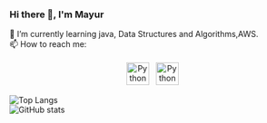 ### Hi there 👋, I'm Mayur

<!--
*mksleo123/mksleo123* is a ✨ special ✨ repository because its `README.md` (this file) appears on your GitHub profile.

Here are some ideas to get you started:

- 🔭 I’m currently working on ...
- 🌱 I’m currently learning ...
- 👯 I’m looking to collaborate on ...
- 🤔 I’m looking for help with ...
- 💬 Ask me about ...
- 📫 How to reach me: ...
- 😄 Pronouns: ...
- ⚡ Fun fact: ...
-->
🌱 I’m currently learning java, Data Structures and Algorithms,AWS.
<br />
📫 How to reach me:
<p align="center">
 <a href="https://www.linkedin.com/in/mayur-kumar-singh-04450017a/" target="_blank" rel="noopener noreferrer"> <img src="https://cdn.jsdelivr.net/npm/simple-icons@v3/icons/linkedin.svg" alt="Python" height="40" style="vertical-align:top; margin:4px"></a><t/>
 <a href="jgmmkslksmgwn@gmail.com"> <img src="https://cdn.jsdelivr.net/npm/simple-icons@v3/icons/gmail.svg" alt="Python" height="40" style="vertical-align:top; margin:4px"></a>
</p>


![Top Langs](https://github-readme-stats.vercel.app/api/top-langs/?username=mksleo123&theme=tokyonight)
<br/>
![GitHub stats](https://github-readme-stats.vercel.app/api?username=mksleo123&show_icons=true&theme=tokyonight)
